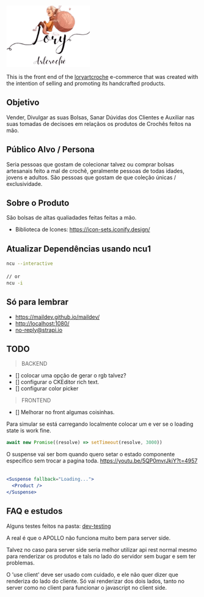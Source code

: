 ![Lory Art Croche](./public/img/logo/logo_LoryArtCrocheColorida.png)

This is the front end of the [loryartcroche](https://www.instagram.com/loryartcroche/) e-commerce that was created with the intention of selling and promoting its handcrafted products.

## Objetivo

Vender, Divulgar as suas Bolsas, Sanar Dúvidas dos Clientes e Auxiliar nas suas tomadas de decisoes em relaçãos os produtos de Crochês feitos na mão.

## Público Alvo / Persona

Seria pessoas que gostam de colecionar talvez ou comprar bolsas artesanais feito a mal de crochê, geralmente pessoas de todas idades, jovens e adultos. São pessoas que gostam de que coleção únicas / exclusividade.

## Sobre o Produto

São bolsas de altas qualiadades feitas feitas a mão.

- Biblioteca de Icones: https://icon-sets.iconify.design/

## Atualizar Dependências usando ncu1

```bash
ncu --interactive

// or
ncu -i
```

## Só para lembrar

- <https://maildev.github.io/maildev/>
- <http://localhost:1080/>
- <no-reply@strapi.io>

## TODO

> BACKEND

- [] colocar uma opção de gerar o rgb talvez?
- [] configurar o CKEditor rich text.
- [] configurar color picker

> FRONTEND

- [] Melhorar no front algumas coisinhas.

Para simular se está carregando localmente colocar um e ver se o loading state is work fine.

```js
await new Promise((resolve) => setTimeout(resolve, 3000))
```

O suspense vai ser bom quando quero setar o estado componente especifico sem trocar a pagina toda. https://youtu.be/5QP0mvrJkiY?t=4957

```javascriptreact

<Suspense fallback="Loading...">
  <Product />
</Suspense>
```

## FAQ e estudos

Alguns testes feitos na pasta: [dev-testing](<src/app/(dev-testing)/server-side/>)

A real é que o APOLLO não funciona muito bem para server side.

Talvez no caso para server side seria melhor utilizar api rest normal mesmo para renderizar os produtos e tals no lado do servidor sem bugar e sem ter problemas.

O 'use client' deve ser usado com cuidado, e ele não quer dizer que renderiza do lado do cliente. Só vai renderizar dos dois lados, tanto no server como no client para funcionar o javascript no client side.
